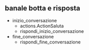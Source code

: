 ## banale botta e risposta
  * inizio_conversazione
    - actions.ActionSaluta
    - rispondi_inizio_conversazione
  * fine_conversazione
    - rispondi_fine_conversazione
